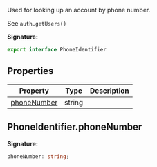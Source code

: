 Used for looking up an account by phone number.

See `auth.getUsers()`

<b>Signature:</b>

```typescript
export interface PhoneIdentifier 
```

## Properties

|  Property | Type | Description |
|  --- | --- | --- |
|  [phoneNumber](./firebase-admin.auth.phoneidentifier.md#phoneidentifierphonenumber) | string |  |

## PhoneIdentifier.phoneNumber

<b>Signature:</b>

```typescript
phoneNumber: string;
```
